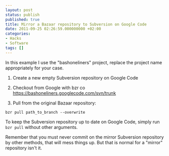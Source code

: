 ```yaml
---
layout: post
status: publish
published: true
title: Mirror a Bazaar repository to Subversion on Google Code
date: 2011-09-25 02:26:59.000000000 +02:00
categories:
- Hacks
- Software
tags: []
---
```

In this example I use the "bashoneliners" project, replace the project name appropriately for your case.

1. Create a new empty Subversion repository on Google Code

2. Checkout from Google with bzr co https://bashoneliners.googlecode.com/svn/trunk

3. Pull from the original Bazaar repository:

```
bzr pull path_to_branch --overwrite
```

To keep the Subversion repository up to date on Google Code, simply run `bzr pull` without other arguments.

Remember that you must never commit on the mirror Subversion repository by other methods, that will mess things up. But that is normal for a "mirror" repository isn't it.
